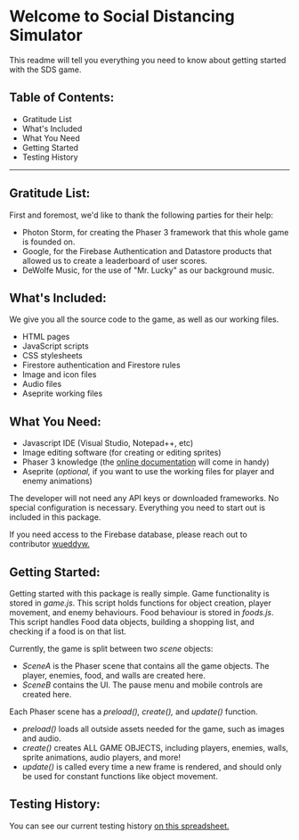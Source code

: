 # Welcome to Social Distancing Simulator
This readme will tell you everything you need to know about getting started with the SDS game.

## Table of Contents:
- Gratitude List
- What's Included
- What You Need
- Getting Started
- Testing History

***

## Gratitude List:
First and foremost, we'd like to thank the following parties for their help:
- Photon Storm, for creating the Phaser 3 framework that this whole game is founded on.
- Google, for the Firebase Authentication and Datastore products that allowed us to create a leaderboard of user scores.
- DeWolfe Music, for the use of "Mr. Lucky" as our background music.

## What's Included:
We give you all the source code to the game, as well as our working files.
- HTML pages
- JavaScript scripts
- CSS stylesheets
- Firestore authentication and Firestore rules
- Image and icon files
- Audio files
- Aseprite working files

## What You Need:
- Javascript IDE (Visual Studio, Notepad++, etc)
- Image editing software (for creating or editing sprites)
- Phaser 3 knowledge (the [online documentation](https://photonstorm.github.io/phaser3-docs/index.html) will come in handy)
- Aseprite (*optional,* if you want to use the working files for player and enemy animations)

The developer will not need any API keys or downloaded frameworks. No special configuration is necessary. Everything you need to start out is included in this package.

If you need access to the Firebase database, please reach out to contributor [wueddyw.](https://github.com/wueddyw)

## Getting Started:
Getting started with this package is really simple.
Game functionality is stored in *game.js*. This script holds functions for object creation, player movement, and enemy behaviours.
Food behaviour is stored in *foods.js*. This script handles Food data objects, building a shopping list, and checking if a food is on that list.

Currently, the game is split between two *scene* objects:
- *SceneA* is the Phaser scene that contains all the game objects. The player, enemies, food, and walls are created here.
- *SceneB* contains the UI. The pause menu and mobile controls are created here.

Each Phaser scene has a *preload(), create(),* and *update()* function.
- *preload()* loads all outside assets needed for the game, such as images and audio.
- *create()* creates ALL GAME OBJECTS, including players, enemies, walls, sprite animations, audio players, and more!
- *update()* is called every time a new frame is rendered, and should only be used for constant functions like object movement.

## Testing History:
You can see our current testing history [on this spreadsheet.](https://docs.google.com/spreadsheets/d/1mr0khymjQXTGa3ddb4prcuiclrct1MMS4igVVIiYBxw/edit?usp=sharing)

